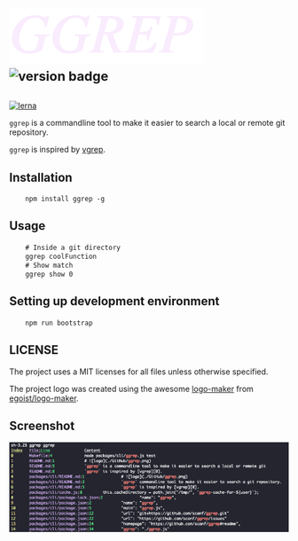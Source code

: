 # ![logo](./static/ggrep.png) <sup>![version badge](https://version-badge.egoist.sh/npm/ggrep)</sup>

[![lerna](https://img.shields.io/badge/maintained%20with-lerna-cc00ff.svg)](https://lernajs.io/)

`ggrep` is a commandline tool to make it easier to search a local or remote git
repository.

`ggrep` is inspired by [vgrep][0].

## Installation

        npm install ggrep -g 

## Usage

        # Inside a git directory
        ggrep coolFunction
        # Show match
        ggrep show 0

## Setting up development environment

        npm run bootstrap

## LICENSE

The project uses a MIT licenses for all files unless otherwise specified.

The project logo was created using the awesome [logo-maker](https://logo-maker.egoist.sh/) from [egoist/logo-maker](https://github.com/egoist/logo-maker).

[0]: https://github.com/vrothberg/vgrep

## Screenshot

![screenshot](./static/screenshot.png)

